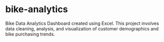 # bike-analytics
Bike Data Analytics Dashboard created using Excel. This project involves data cleaning, analysis, and visualization of customer demographics and bike purchasing trends.
